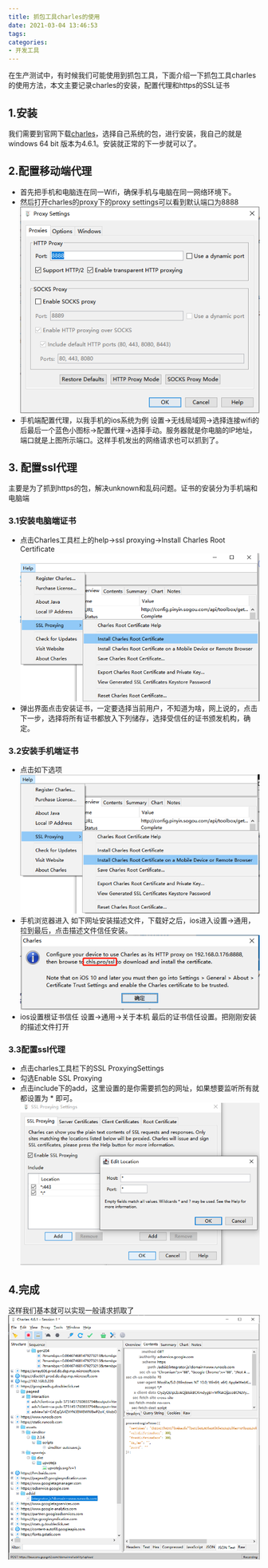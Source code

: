 ```yaml
---
title: 抓包工具charles的使用
date: 2021-03-04 13:46:53
tags:
categories:
- 开发工具
---
```

在生产测试中，有时候我们可能使用到抓包工具，下面介绍一下抓包工具charles的使用方法，本文主要记录charles的安装，配置代理和https的SSL证书
## 1.安装
我们需要到官网下载[charles](https://www.charlesproxy.com/download/)，选择自己系统的包，进行安装，我自己的就是windows 64 bit 版本为4.6.1。安装就正常的下一步就可以了。
## 2.配置移动端代理
 * 首先把手机和电脑连在同一Wifi，确保手机与电脑在同一网络环境下。
 * 然后打开charles的proxy下的proxy settings可以看到默认端口为8888  
 ![](../images/1614838164(1).jpg)
 * 手机端配置代理，以我手机的ios系统为例  设置->无线局域网->选择连接wifi的后最后一个蓝色小图标->配置代理->选择手动。服务器就是你电脑的IP地址，端口就是上图所示端口。这样手机发出的网络请求也可以抓到了。
## 3. 配置ssl代理
主要是为了抓到https的包，解决unknown和乱码问题。证书的安装分为手机端和电脑端
### 3.1安装电脑端证书
* 点击Charles工具栏上的help->ssl proxying->Install Charles Root Certificate
![](../images/1614839526(1).jpg)
* 弹出界面点击安装证书，一定要选择当前用户，不知道为啥，网上说的，点击下一步，选择将所有证书都放入下列储存，选择受信任的证书颁发机构，确定。
### 3.2安装手机端证书
* 点击如下选项![](../images/1614839967(1).jpg)
* 手机浏览器进入 如下网址安装描述文件，下载好之后，ios进入设置->通用，拉到最后，点击描述文件信任安装。
![](../images/1614840012(1).jpg)
* ios设置根证书信任 设置->通用->关于本机 最后的证书信任设置。把刚刚安装的描述文件打开
### 3.3配置ssl代理
* 点击charles工具栏下的SSL ProxyingSettings
* 勾选Enable SSL Proxying
* 点击include下的add，这里设置的是你需要抓包的网址，如果想要监听所有就都设置为 * 即可。
![](../images/1614841485(1).jpg)
## 4.完成
这样我们基本就可以实现一般请求抓取了  
![](../images/1614841701(1).jpg)